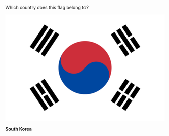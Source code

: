 Which country does this flag belong to?

![Flag of South Korea](images/Flag_of_South_Korea.svg)
<!--question-->
**South Korea**